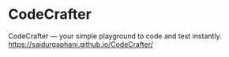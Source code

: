 # CodeCrafter
CodeCrafter — your simple playground to code and test instantly.
https://saidurgaphani.github.io/CodeCrafter/
